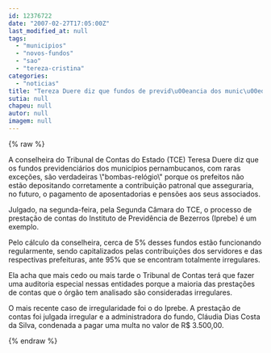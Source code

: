 ```yaml
---
id: 12376722
date: "2007-02-27T17:05:00Z"
last_modified_at: null
tags:
  - "municipios"
  - "novos-fundos"
  - "sao"
  - "tereza-cristina"
categories:
  - "noticias"
title: "Tereza Duere diz que fundos de previd\u00eancia dos munic\u00edpios s\u00e3o verdadeiras bombas-rel\u00f3gio"
sutia: null
chapeu: null
autor: null
imagem: null
---
```

{% raw %}
<p><P>A conselheira do Tribunal de Contas do Estado (TCE) Teresa Duere diz que os fundos previdenciários dos municípios pernambucanos, com raras exceções, são verdadeiras \"bombas-relógio\" porque os prefeitos não estão depositando corretamente a contribuição patronal que asseguraria, no futuro, o pagamento de aposentadorias e pensões aos seus associados. </P></p>
<p><P>Julgado, na segunda-feira, pela Segunda Câmara do TCE, o processo de prestação de contas do Instituto de Previdência de Bezerros (Iprebe) é um exemplo.</P></p>
<p><P>Pelo cálculo da conselheira, cerca de 5% desses fundos estão funcionando regularmente, sendo capitalizados pelas contribuições dos servidores e das respectivas prefeituras, ante 95% que se encontram totalmente irregulares. </P></p>
<p><P>Ela acha que mais cedo ou mais tarde o Tribunal de Contas terá que fazer uma auditoria especial nessas entidades porque a maioria das prestações de contas que o órgão tem analisado são consideradas irregulares.</P></p>
<p><P>O mais recente caso de irregularidade foi o do Iprebe. A prestação de contas foi julgada irregular e a administradora do fundo, Cláudia Dias Costa da Silva, condenada a pagar uma multa no valor de R$ 3.500,00.</P> </p>
{% endraw %}